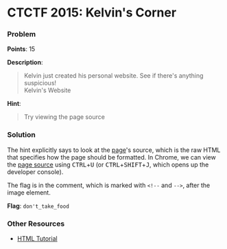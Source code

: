# CTCTF 2015: Kelvin's Corner

### Problem

**Points**: 15

**Description**: 

> Kelvin just created his personal website. See if there's anything suspicious!  
> Kelvin's Website

**Hint**: 

> Try viewing the page source

### Solution

The hint explicitly says to look at the [page](http://ctctf.io/problem_data/Kelvin/website.html)'s source, which is the raw HTML that specifies how the page should be formatted. In Chrome, we can view the [page source](website.html) using <kbd>CTRL</kbd>+<kbd>U</kbd> (or <kbd>CTRL</kbd>+<kbd>SHIFT</kbd>+<kbd>J</kbd>, which opens up the developer console).

The flag is in the comment, which is marked with `<!--` and `-->`, after the image element.

**Flag**: `don't_take_food`

### Other Resources

* [HTML Tutorial](http://www.w3schools.com/html/)
